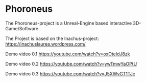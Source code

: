 # Phoroneus

The Phoroneus-project is a Unreal-Engine based interactive 3D-Game/Software.

The Project is based on the Inachus-project: <https://inachuslaurea.wordpress.com/>

Demo video 0.1 <https://youtube.com/watch?v=oxOteIdJ8zk>

Demo video 0.2 <https://youtube.com/watch?v=ywTmwYaOPtU>

Demo video 0.3 <https://youtube.com/watch?v=J5XWvGT1TJc>
